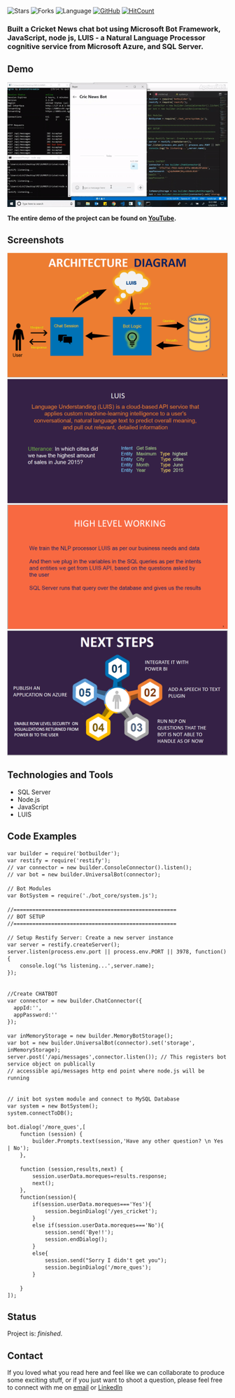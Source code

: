 ![Stars](https://img.shields.io/github/stars/ashish1993utd/Chatbot-using-NLP.svg?style=social)
![Forks](https://img.shields.io/github/forks/ashish1993utd/Chatbot-using-NLP.svg?style=social)
![Language](https://img.shields.io/github/languages/top/ashish1993utd/Chatbot-using-NLP.svg)
[![GitHub](https://img.shields.io/github/license/ashish1993utd/Chatbot-using-NLP.svg)](https://choosealicense.com/licenses/mit)
[![HitCount](http://hits.dwyl.io/ashish1993utd/Chatbot-using-NLP.svg)](http://hits.dwyl.io/ashish1993utd/Chatbot-using-NLP)

### Built a Cricket News chat bot using Microsoft Bot Framework, JavaScript, node js, LUIS - a Natural Language Processor cognitive service from Microsoft Azure, and SQL Server.

## Demo
![Example screenshot](./img/Demo.gif)

**The entire demo of the project can be found on [YouTube](http://bit.ly/2XxdRjb).**


## Screenshots

![Example screenshot](./img/2.png)
![Example screenshot](./img/1.png)
![Example screenshot](./img/3.png)
![Example screenshot](./img/4.png)

## Technologies and Tools
* SQL Server 
* Node.js
* JavaScript
* LUIS
 
## Code Examples

````
var builder = require('botbuilder');
var restify = require('restify');
// var connector = new builder.ConsoleConnector().listen();
// var bot = new builder.UniversalBot(connector);

// Bot Modules
var BotSystem = require('./bot_core/system.js');

//====================================================
// BOT SETUP
//====================================================

// Setup Restify Server: Create a new server instance
var server = restify.createServer();
server.listen(process.env.port || process.env.PORT || 3978, function() {
    console.log('%s listening...',server.name);
});


//Create CHATBOT
var connector = new builder.ChatConnector({
  appId:'',
  appPassword:''
});

var inMemoryStorage = new builder.MemoryBotStorage();
var bot = new builder.UniversalBot(connector).set('storage', inMemoryStorage);
server.post('/api/messages',connector.listen()); // This registers bot service object on publically 
// accessible api/messages http end point where node.js will be running


// init bot system module and connect to MySQL Database
var system = new BotSystem();
system.connectToDB(); 

bot.dialog('/more_ques',[
    function (session) {    
        builder.Prompts.text(session,'Have any other question? \n Yes | No');
    },

    function (session,results,next) {
        session.userData.moreques=results.response; 
        next();    
    },
    function(session){
        if(session.userData.moreques==='Yes'){
            session.beginDialog('/yes_cricket');
        }
        else if(session.userData.moreques==='No'){
            session.send('Bye!!');
            session.endDialog();
        }
        else{
            session.send("Sorry I didn't get you");
            session.beginDialog('/more_ques');
        }

    }
]);

````

## Status
Project is: _finished_.  

## Contact
If you loved what you read here and feel like we can collaborate to produce some exciting stuff, or if you
just want to shoot a question, please feel free to connect with me on 
<a href="mailto:nick22910@gmail.com">email</a> or 
<a href="https://www.linkedin.com/in/ashishsharma1993/" target="_blank">LinkedIn</a>
